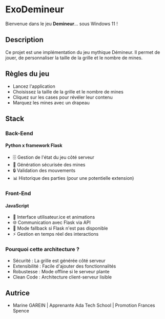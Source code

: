 # ExoDemineur

Bienvenue dans le jeu **Demineur**... sous Windows 11 ! 

## Description

Ce projet est une implémentation du jeu mythique Démineur. Il permet de jouer, de personnaliser la taille de la grille et le nombre de mines.

## Règles du jeu

- Lancez l'application
- Choisissez la taille de la grille et le nombre de mines
- Cliquez sur les cases pour révéler leur contenu
- Marquez les mines avec un drapeau

## Stack

### Back-Eend

#### Python x framework Flask
- 🗄️ Gestion de l'état du jeu côté serveur
- 🎲 Génération sécurisée des mines
- 🔒 Validation des mouvements
- 📊 Historique des parties (pour une potentielle extension)

### Front-End

#### JavaScript
- 🎨 Interface utilisateur.ice et animations
- 🌐 Communication avec Flask via API
- 🔄 Mode fallback si Flask n'est pas disponible
- ⚡ Gestion en temps réel des interactions

### Pourquoi cette architecture ? 
- Sécurité : La grille est générée côté serveur
- Extensibilité : Facile d'ajouter des fonctionnalités
- Robustesse : Mode offline si le serveur plante
- Clean Code : Architecture client-serveur lisible


## Autrice

- Marine GAREIN | Apprenante Ada Tech School | Promotion Frances Spence

